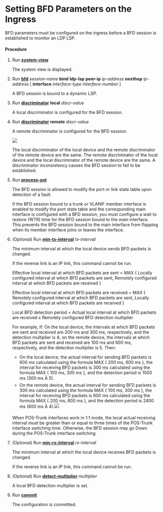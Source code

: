 Setting BFD Parameters on the Ingress
=====================================

BFD parameters must be configured on the ingress before a BFD session is established to monitor an LDP LSP.

#### Procedure

1. Run [**system-view**](cmdqueryname=system-view)
   
   
   
   The system view is displayed.
2. Run [**bfd**](cmdqueryname=bfd+bind+ldp-lsp+peer-ip+nexthop+interface) *session-name* **bind** **ldp-lsp** **peer-ip** *ip-address* **nexthop** *ip-address* [ **interface** *interface-type* *interface-number* ]
   
   
   
   A BFD session is bound to a dynamic LSP.
3. Run [**discriminator**](cmdqueryname=discriminator+local) **local** *discr-value*
   
   
   
   A local discriminator is configured for the BFD session.
4. Run [**discriminator**](cmdqueryname=discriminator+remote) **remote** *discr-value*
   
   
   
   A remote discriminator is configured for the BFD session.
   
   
   
   ![](../../../../public_sys-resources/note_3.0-en-us.png) 
   
   The local discriminator of the local device and the remote discriminator of the remote device are the same. The remote discriminator of the local device and the local discriminator of the remote device are the same. A discriminator inconsistency causes the BFD session to fail to be established.
5. Run [**process-pst**](cmdqueryname=process-pst)
   
   
   
   The BFD session is allowed to modify the port or link state table upon detection of a fault.
   
   
   
   If the BFD session bound to a trunk or VLANIF member interface is enabled to modify the port state table and the corresponding main interface is configured with a BFD session, you must configure a wait to restore (WTR) time for the BFD session bound to the main interface. This prevents the BFD session bound to the main interface from flapping when its member interface joins or leaves the interface.
6. (Optional) Run [**min-tx-interval**](cmdqueryname=min-tx-interval) *tx-interval*
   
   
   
   The minimum interval at which the local device sends BFD packets is changed.
   
   
   
   If the reverse link is an IP link, this command cannot be run.
   
   Effective local interval at which BFD packets are sent = MAX { Locally configured interval at which BFD packets are sent, Remotely configured interval at which BFD packets are received }
   
   Effective local interval at which BFD packets are received = MAX { Remotely configured interval at which BFD packets are sent, Locally configured interval at which BFD packets are received }
   
   Local BFD detection period = Actual local interval at which BFD packets are received x Remotely configured BFD detection multiplier
   
   For example, if: On the local device, the intervals at which BFD packets are sent and received are 200 ms and 300 ms, respectively, and the detection multiplier is 4; on the remote device, the intervals at which BFD packets are sent and received are 100 ms and 600 ms, respectively, and the detection multiplier is 5. Then:
   
   * On the local device, the actual interval for sending BFD packets is 600 ms calculated using the formula MAX { 200 ms, 600 ms }, the interval for receiving BFD packets is 300 ms calculated using the formula MAX { 100 ms, 300 ms }, and the detection period is 1500 ms (300 ms Ã 5).
   * On the remote device, the actual interval for sending BFD packets is 300 ms calculated using the formula MAX { 100 ms, 300 ms }, the interval for receiving BFD packets is 600 ms calculated using the formula MAX { 200 ms, 600 ms }, and the detection period is 2400 ms (600 ms Ã 4).![](../../../../public_sys-resources/note_3.0-en-us.png) 
   
   When POS-Trunk interfaces work in 1:1 mode, the local actual receiving interval must be greater than or equal to three times of the POS-Trunk interface switching time. Otherwise, the BFD session may go Down during the POS-Trunk interface switching.
7. (Optional) Run [**min-rx-interval**](cmdqueryname=min-rx-interval) *rx-interval*
   
   
   
   The minimum interval at which the local device receives BFD packets is changed.
   
   
   
   If the reverse link is an IP link, this command cannot be run.
8. (Optional) Run [**detect-multiplier**](cmdqueryname=detect-multiplier) *multiplier*
   
   
   
   A local BFD detection multiplier is set.
9. Run [**commit**](cmdqueryname=commit)
   
   
   
   The configuration is committed.